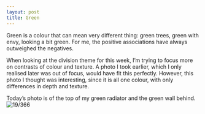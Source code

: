 ```yaml
---
layout: post
title: Green
---
```

Green is a colour that can mean very different thing: green trees, green with envy, looking a bit green. For me, the positive associations have always outweighed the negatives. 

When looking at the division theme for this week, I’m trying to focus more on contrasts of colour and texture. A photo I took earlier, which I only realised later was out of focus, would have fit this perfectly. However, this photo I thought was interesting, since it is all one colour, with only differences in depth and texture.
<!--break-->
Today’s photo is of the top of my green radiator and the green wall behind.
![19/366](http://media.humanboring.net/photos/2016-01-19.jpeg)
